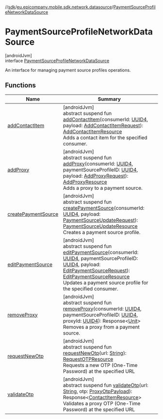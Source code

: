 //[sdk](../../../index.md)/[eu.epicompany.mobile.sdk.network.datasource](../index.md)/[PaymentSourceProfileNetworkDataSource](index.md)

# PaymentSourceProfileNetworkDataSource

[androidJvm]\
interface [PaymentSourceProfileNetworkDataSource](index.md)

An interface for managing payment source profiles operations.

## Functions

| Name | Summary |
|---|---|
| [addContactItem](add-contact-item.md) | [androidJvm]<br>abstract suspend fun [addContactItem](add-contact-item.md)(consumerId: [UUID4](../../eu.epicompany.mobile.android.datatypes/index.md#229649042%2FClasslikes%2F462465411), payload: [AddContactItemRequest](../../eu.epicompany.mobile.sdk.network.model.proxy/-add-contact-item-request/index.md)): [AddContactItemResource](../../eu.epicompany.mobile.sdk.network.model.proxy/-add-contact-item-resource/index.md)<br>Adds a contact item for the specified consumer. |
| [addProxy](add-proxy.md) | [androidJvm]<br>abstract suspend fun [addProxy](add-proxy.md)(consumerId: [UUID4](../../eu.epicompany.mobile.android.datatypes/index.md#229649042%2FClasslikes%2F462465411), paymentSourceProfileID: [UUID4](../../eu.epicompany.mobile.android.datatypes/index.md#229649042%2FClasslikes%2F462465411), payload: [AddProxyRequest](../../eu.epicompany.mobile.sdk.network.model.proxy/-add-proxy-request/index.md)): [AddProxyResource](../../eu.epicompany.mobile.sdk.network.model.proxy/-add-proxy-resource/index.md)<br>Adds a proxy to a payment source. |
| [createPaymentSource](create-payment-source.md) | [androidJvm]<br>abstract suspend fun [createPaymentSource](create-payment-source.md)(consumerId: [UUID4](../../eu.epicompany.mobile.android.datatypes/index.md#229649042%2FClasslikes%2F462465411), payload: [PaymentSourceUpdateRequest](../../eu.epicompany.mobile.sdk.network.model.proxy/-payment-source-update-request/index.md)): [PaymentSourceUpdateResource](../../eu.epicompany.mobile.sdk.network.model.proxy/-payment-source-update-resource/index.md)<br>Creates a payment source profile. |
| [editPaymentSource](edit-payment-source.md) | [androidJvm]<br>abstract suspend fun [editPaymentSource](edit-payment-source.md)(consumerId: [UUID4](../../eu.epicompany.mobile.android.datatypes/index.md#229649042%2FClasslikes%2F462465411), paymentSourceProfileID: [UUID4](../../eu.epicompany.mobile.android.datatypes/index.md#229649042%2FClasslikes%2F462465411), payload: [EditPaymentSourceRequest](../../eu.epicompany.mobile.sdk.network.model.proxy/-edit-payment-source-request/index.md)): [EditPaymentSourceResource](../../eu.epicompany.mobile.sdk.network.model.proxy/-edit-payment-source-resource/index.md)<br>Updates a payment source profile for the specified consumer. |
| [removeProxy](remove-proxy.md) | [androidJvm]<br>abstract suspend fun [removeProxy](remove-proxy.md)(consumerId: [UUID4](../../eu.epicompany.mobile.android.datatypes/index.md#229649042%2FClasslikes%2F462465411), paymentSourceProfileID: [UUID4](../../eu.epicompany.mobile.android.datatypes/index.md#229649042%2FClasslikes%2F462465411), proxyId: [UUID4](../../eu.epicompany.mobile.android.datatypes/index.md#229649042%2FClasslikes%2F462465411)): Response&lt;[Unit](https://kotlinlang.org/api/latest/jvm/stdlib/kotlin/-unit/index.html)&gt;<br>Removes a proxy from a payment source. |
| [requestNewOtp](request-new-otp.md) | [androidJvm]<br>abstract suspend fun [requestNewOtp](request-new-otp.md)(url: [String](https://kotlinlang.org/api/latest/jvm/stdlib/kotlin/-string/index.html)): [RequestOTPResource](../../eu.epicompany.mobile.sdk.network.model.proxy/-request-o-t-p-resource/index.md)<br>Requests a new OTP (One-Time Password) at the specified URL |
| [validateOtp](validate-otp.md) | [androidJvm]<br>abstract suspend fun [validateOtp](validate-otp.md)(url: [String](https://kotlinlang.org/api/latest/jvm/stdlib/kotlin/-string/index.html), otp: [ProxyOtpPayload](../../eu.epicompany.mobile.sdk.network.model.proxy/-proxy-otp-payload/index.md)): Response&lt;[ContactItemResource](../../eu.epicompany.mobile.sdk.network.internal.retrofit/index.md#-1834010870%2FClasslikes%2F462465411)&gt;<br>Validates a proxy OTP (One-Time Password) at the specified URL |
